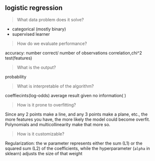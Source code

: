 ## logistic regression

> What data problem does it solve?

- categorical (mostly binary)
- supervised learner

> How do we evaluate performance?

accuracy: number correct/ number of observations
correlation,chi^2 test(features)

> What is the output?

probability

> What is interpretable of the algorithm?

coeffiecints(log-odds)
average result given no information( )

> How is it prone to overfitting?

Since any 2 points make a line, and any 3 points make a plane, etc., the more features you have, the more likely the model could become overfit. Polynomials and multicollinearity make that more so.

> How is it customizable?

Regularization: the w parameter represents either the sum (L1) or the squared sum (L2) of the coefficients, while the hyperparameter (`alpha` in sklearn) adjusts the size of that weight

